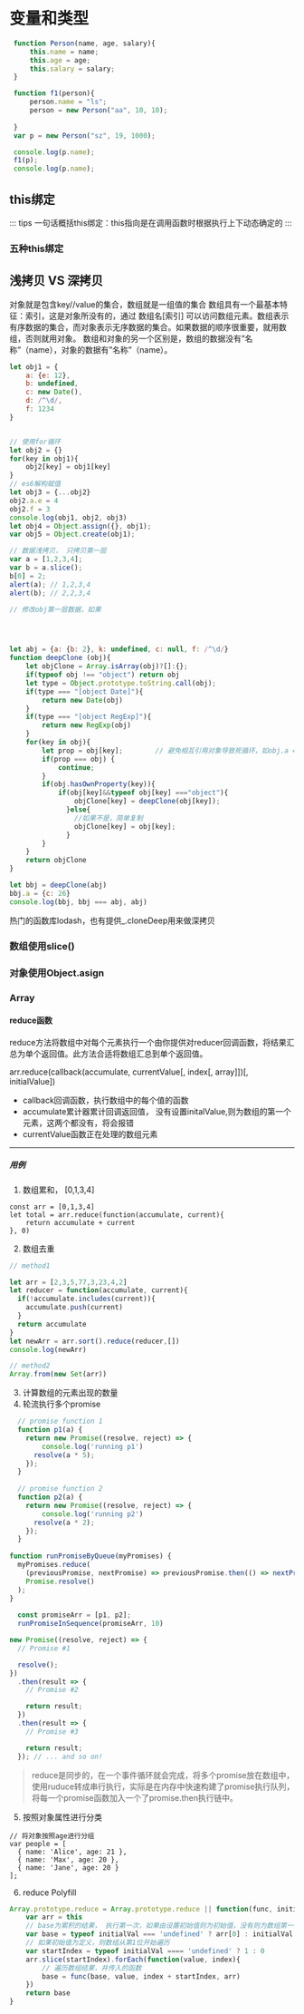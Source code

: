 
# 变量和类型

```js
 function Person(name, age, salary){
     this.name = name;
     this.age = age;
     this.salary = salary;
 }

 function f1(person){
     person.name = "ls";
     person = new Person("aa", 10, 10);
    
 }
 var p = new Person("sz", 19, 1000);

 console.log(p.name);
 f1(p);
 console.log(p.name);


```


## this绑定

::: tips
一句话概括this绑定：this指向是在调用函数时根据执行上下动态确定的
:::

### 五种this绑定



## 浅拷贝 VS 深拷贝




对象就是包含key//value的集合，数组就是一组值的集合
数组具有一个最基本特征：索引，这是对象所没有的，通过 数组名[索引] 可以访问数组元素。数组表示有序数据的集合，而对象表示无序数据的集合。如果数据的顺序很重要，就用数组，否则就用对象。
数组和对象的另一个区别是，数组的数据没有”名称”（name），对象的数据有”名称”（name）。

```js
let obj1 = {
    a: {e: 12},
    b: undefined,
    c: new Date(),
    d: /^\d/,
    f: 1234
}


// 使用for循环
let obj2 = {}
for(key in obj1){
    obj2[key] = obj1[key] 
}
// es6解构赋值
let obj3 = {...obj2}
obj2.a.e = 4
obj2.f = 3
console.log(obj1, obj2, obj3)
let obj4 = Object.assign({}, obj1);
var obj5 = Object.create(obj1);

// 数据浅拷贝， 只拷贝第一层
var a = [1,2,3,4];
var b = a.slice();
b[0] = 2;
alert(a); // 1,2,3,4
alert(b); // 2,2,3,4

// 修改obj第一层数据，如果




let abj = {a: {b: 2}, k: undefined, c: null, f: /^\d/}
function deepClone (obj){
    let objClone = Array.isArray(obj)?[]:{};
    if(typeof obj !== "object") return obj
    let type = Object.prototype.toString.call(obj);
    if(type === "[object Date]"){
        return new Date(obj)
    }
    if(type === "[object RegExp]"){
        return new RegExp(obj)
    }
    for(key in obj){
        let prop = obj[key];        // 避免相互引用对象导致死循环，如obj.a = obj的情况
        if(prop === obj) {            
            continue;
        }     
        if(obj.hasOwnProperty(key)){
            if(obj[key]&&typeof obj[key] ==="object"){
                objClone[key] = deepClone(obj[key]);
              }else{
                //如果不是，简单复制
                objClone[key] = obj[key];
              }
        }
    }
    return objClone
}

let bbj = deepClone(abj)
bbj.a = {c: 26}
console.log(bbj, bbj === abj, abj)

```
热门的函数库lodash，也有提供_.cloneDeep用来做深拷贝


### 数组使用slice()

### 对象使用Object.asign


### Array


#### reduce函数

reduce方法将数组中对每个元素执行一个由你提供对reducer回调函数，将结果汇总为单个返回值。此方法合适将数组汇总到单个返回值。

arr.reduce(callback(accumulate, currentValue[, index[, array]])[, initialValue])

- callback回调函数，执行数组中的每个值的函数
- accumulate累计器累计回调返回值， 没有设置initalValue,则为数组的第一个元素，这两个都没有，将会报错
- currentValue函数正在处理的数组元素


---------------
##### 用例 

1. 数组累和， [0,1,3,4]
```
const arr = [0,1,3,4]
let total = arr.reduce(function(accumulate, current){
    return accumulate + current
}, 0)
```

2. 数组去重

```js
// method1

let arr = [2,3,5,77,3,23,4,2]
let reducer = function(accumulate, current){
  if(!accumulate.includes(current)){
    accumulate.push(current)
  }
  return accumulate
}
let newArr = arr.sort().reduce(reducer,[])
console.log(newArr)

// method2
Array.from(new Set(arr))
```
3. 计算数组的元素出现的数量
4. 轮流执行多个promise
```js
  // promise function 1
  function p1(a) {
    return new Promise((resolve, reject) => {
        console.log('running p1')
      resolve(a * 5);
    });
  }
  
  // promise function 2
  function p2(a) {
    return new Promise((resolve, reject) => {
        console.log('running p2')
      resolve(a * 2);
    });
  }
  
function runPromiseByQueue(myPromises) {
  myPromises.reduce(
    (previousPromise, nextPromise) => previousPromise.then(() => nextPromise()),
    Promise.resolve()
  );
}
  
  const promiseArr = [p1, p2];
  runPromiseInSequence(promiseArr, 10)

new Promise((resolve, reject) => {
  // Promise #1

  resolve();
})
  .then(result => {
    // Promise #2

    return result;
  })
  .then(result => {
    // Promise #3

    return result;
  }); // ... and so on!

```
> reduce是同步的，在一个事件循环就会完成，将多个promise放在数组中，使用ruduce转成串行执行，实际是在内存中快速构建了promise执行队列，将每一个promise函数加入一个了promise.then执行链中。




5. 按照对象属性进行分类
```
// 将对象按照age进行分组
var people = [
  { name: 'Alice', age: 21 },
  { name: 'Max', age: 20 },
  { name: 'Jane', age: 20 }
];
```
6. reduce Polyfill

```js
Array.prototype.reduce = Array.prototype.reduce || function(func, initialVal){
    var arr = this
    // base为累积的结果， 执行第一次，如果由设置初始值则为初始值，没有则为数组第一位
    var base = typeof initialVal === 'undefined' ? arr[0] : initialVal
    // 如果初始值为定义，则数组从第1位开始遍历
    var startIndex = typeof initialVal ==== 'undefined' ? 1 : 0
    arr.slice(startIndex).forEach(function(value, index){
        // 遍历数组结果，并传入的函数
        base = func(base, value, index + startIndex, arr)
    })
    return base
}

```
